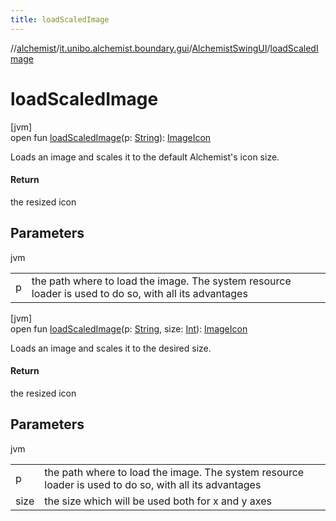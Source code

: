 ```yaml
---
title: loadScaledImage
---
```

//[alchemist](../../../index.html)/[it.unibo.alchemist.boundary.gui](../index.html)/[AlchemistSwingUI](index.html)/[loadScaledImage](load-scaled-image.html)



# loadScaledImage



[jvm]\
open fun [loadScaledImage](load-scaled-image.html)(p: [String](https://docs.oracle.com/javase/8/docs/api/java/lang/String.html)): [ImageIcon](https://docs.oracle.com/javase/8/docs/api/javax/swing/ImageIcon.html)



Loads an image and scales it to the default Alchemist's icon size.



#### Return



the resized icon



## Parameters


jvm

| | |
|---|---|
| p | the path where to load the image. The system resource loader is used to do so, with all its advantages |





[jvm]\
open fun [loadScaledImage](load-scaled-image.html)(p: [String](https://docs.oracle.com/javase/8/docs/api/java/lang/String.html), size: [Int](https://kotlinlang.org/api/latest/jvm/stdlib/kotlin/-int/index.html)): [ImageIcon](https://docs.oracle.com/javase/8/docs/api/javax/swing/ImageIcon.html)



Loads an image and scales it to the desired size.



#### Return



the resized icon



## Parameters


jvm

| | |
|---|---|
| p | the path where to load the image. The system resource loader is used to do so, with all its advantages |
| size | the size which will be used both for x and y axes |




